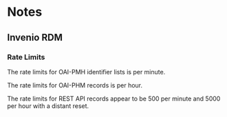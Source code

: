 
# Notes

## Invenio RDM

### Rate Limits

The rate limits for OAI-PMH identifier lists is per minute.

The rate limits for OAI-PHM records is per hour.

The rate limits for REST API records appear to be 500 per minute and 5000 per hour with a distant reset.


